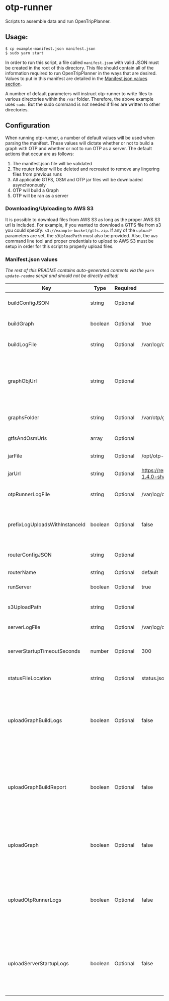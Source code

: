 # otp-runner

Scripts to assemble data and run OpenTripPlanner.

## Usage:

```shell
$ cp example-manifest.json manifest.json
$ sudo yarn start
```

In order to run this script, a file called `manifest.json` with valid JSON must be created in the root of this directory. This file should contain all of the information required to run OpenTripPlanner in the ways that are desired. Values to put in this manifest are detailed in the [Manifest.json values section](https://github.com/ibi-group/otp-runner#manifestjson-values).

A number of default parameters will instruct otp-runner to write files to various directories within the `/var` folder. Therefore, the above example uses `sudo`. But the sudo command is not needed if files are written to other directories.

## Configuration

When running otp-runner, a number of default values will be used when parsing the manifest. These values will dictate whether or not to build a graph with OTP and whether or not to run OTP as a server. The default actions that occur are as follows:

1. The manifest.json file will be validated
1. The router folder will be deleted and recreated to remove any lingering files from previous runs
1. All applicable GTFS, OSM and OTP jar files will be downloaded asynchronously
1. OTP will build a Graph
1. OTP will be ran as a server

### Downloading/Uploading to AWS S3

It is possible to download files from AWS S3 as long as the proper AWS S3 url is included. For example, if you wanted to download a GTFS file from s3 you could specify: `s3://example-bucket/gtfs.zip`. If any of the `upload*` parameters are set, the `s3UploadPath` must also be provided. Also, the `aws` command line tool and proper credentials to upload to AWS S3 must be setup in order for this script to properly upload files.

### Manifest.json values

*The rest of this README contains auto-generated contents via the `yarn update-readme` script and should not be directly edited!*

| Key | Type | Required | Default | Description |
| - | - | - | - | - |
| buildConfigJSON | string | Optional | | The raw contents to write to the build-config.json file. |
| buildGraph | boolean | Optional | true | If true, run OpenTripPlanner in build mode |
| buildLogFile | string | Optional | /var/log/otp-build.log | The path where the build logs should be written to. |
| graphObjUrl | string | Optional | | A url where the Graph.obj should be downloaded from for server-only runs. If `uploadGraph` is set to true, this value must be an s3 url that can be uploaded to. |
| graphsFolder | string | Optional | /var/otp/graphs | The folder where the graphs should be stored. |
| gtfsAndOsmUrls | array | Optional | | An array of GTFS and OSM urls that should be downloaded. |
| jarFile | string | Optional | /opt/otp-1.4.0-shaded.jar | The full path to the OTP jar file. |
| jarUrl | string | Optional | https://repo1.maven.org/maven2/org/opentripplanner/otp/1.4.0/otp-1.4.0-shaded.jar | A url where the OTP jar can be downloaded from. |
| otpRunnerLogFile | string | Optional | /var/log/otp-runner.log | The path where the otp-runner logs should be written to. |
| prefixLogUploadsWithInstanceId | boolean | Optional | false | If true, will obtain the ec2 instance ID and prefix the otp-runner and otp-server log files with this instance ID when uploading to s3. |
| routerConfigJSON | string | Optional | | The raw contents to write to the router-config.json file. |
| routerName | string | Optional | default | The name of the OTP router. |
| runServer | boolean | Optional | true | If true, run OTP as a server. |
| s3UploadPath | string | Optional | | The base path of an s3 bucket where files will be uploaded to. Ex: `s3://path/to/folder` |
| serverLogFile | string | Optional | /var/log/otp-server.log | The file location to write server logs to. |
| serverStartupTimeoutSeconds | number | Optional | 300 | The amount of time to wait for a successful server startup (server initialization and graph read) before failing. |
| statusFileLocation | string | Optional | status.json | The file location to write status updates about this script to. |
| uploadGraphBuildLogs | boolean | Optional | false | If true, the logs from a graph build will be uploaded to the provided s3 bucket to the path `${s3UploadPath}/otp-build.log`. Note: if this is set to true, `s3UploadPath` must be defined. |
| uploadGraphBuildReport | boolean | Optional | false | If true, the OTP-generated graph build report will be zipped up and uploaded to the provided s3 bucket to the path `${s3UploadPath}/graph-build-report.zip`. Note: if this is set to true, `s3UploadPath` must be defined. |
| uploadGraph | boolean | Optional | false | If true, the Graph.obj file will be uploaded after graph build. Note: if this is set to true, `graphObjUrl` must be defined and be a valid AWS s3 path. |
| uploadOtpRunnerLogs | boolean | Optional | false | If true, the logs from the otp-runner script will be uploaded to the provided s3 bucket to the path `${s3UploadPath}/otp-runner.log`. Note: if this is set to true, `s3UploadPath` must be defined. |
| uploadServerStartupLogs | boolean | Optional | false | If true, the logs from the server startup will be uploaded to the provided s3 bucket to the path `${s3UploadPath}/otp-server.log`. Note: if this is set to true, `s3UploadPath` must be defined. |
